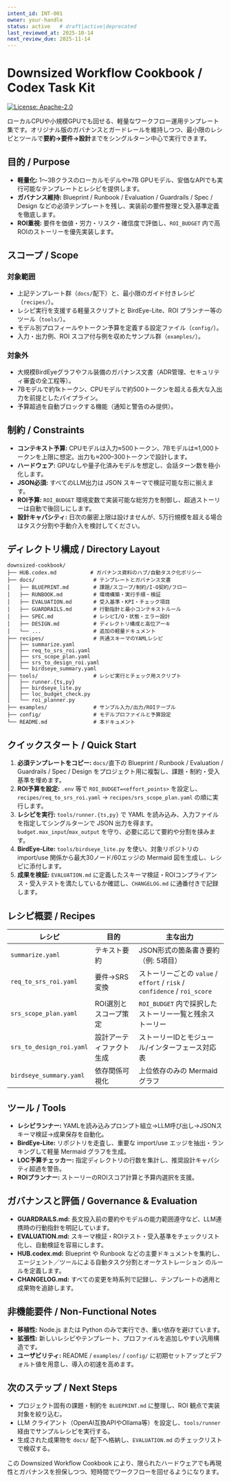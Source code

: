 ```yaml
---
intent_id: INT-001
owner: your-handle
status: active   # draft|active|deprecated
last_reviewed_at: 2025-10-14
next_review_due: 2025-11-14
---
```


# Downsized Workflow Cookbook / Codex Task Kit

[![License: Apache-2.0](https://img.shields.io/badge/License-Apache_2.0-blue.svg)](LICENSE)

ローカルCPUや小規模GPUでも回せる、軽量なワークフロー運用テンプレート集です。オリジナル版のガバナンスとガードレールを維持しつつ、最小限のレシピとツールで**要約→要件→設計**までをシングルターン中心で実行できます。

## 目的 / Purpose

- **軽量化:** 1〜3Bクラスのローカルモデルや≈7B GPUモデル、安価なAPIでも実行可能なテンプレートとレシピを提供します。
- **ガバナンス維持:** Blueprint / Runbook / Evaluation / Guardrails / Spec / Design などの必須テンプレートを残し、実装前の要件整理と受入基準定義を徹底します。
- **ROI重視:** 要件を価値・労力・リスク・確信度で評価し、`ROI_BUDGET` 内で高ROIのストーリーを優先実装します。

## スコープ / Scope

### 対象範囲

- 上記テンプレート群（`docs/`配下）と、最小限のガイド付きレシピ（`recipes/`）。
- レシピ実行を支援する軽量スクリプトと BirdEye-Lite、ROI プランナー等のツール（`tools/`）。
- モデル別プロフィールやトークン予算を定義する設定ファイル（`config/`）。
- 入力・出力例、ROI スコア付与例を収めたサンプル群（`examples/`）。

### 対象外

- 大規模BirdEyeグラフやフル装備のガバナンス文書（ADR管理、セキュリティ審査の全工程等）。
- 7Bモデルで約1kトークン、CPUモデルで約500トークンを超える長大な入出力を前提としたパイプライン。
- 予算超過を自動ブロックする機能（通知と警告のみ提供）。

## 制約 / Constraints

- **コンテキスト予算:** CPUモデルは入力≈500トークン、7Bモデルは≈1,000トークンを上限に想定。出力も≈200–300トークンで設計します。
- **ハードウェア:** GPUなしや量子化済みモデルを想定し、会話ターン数を極小化します。
- **JSON必須:** すべてのLLM出力は JSON スキーマで検証可能な形に揃えます。
- **ROI予算:** `ROI_BUDGET` 環境変数で実装可能な総労力を制御し、超過ストーリーは自動で後回しにします。
- **設計キャパシティ:** 日次の厳密上限は設けませんが、5万行規模を超える場合はタスク分割や手動介入を検討してください。

## ディレクトリ構成 / Directory Layout

```
downsized-cookbook/
├── HUB.codex.md           # ガバナンス資料のハブ/自動タスク化ポリシー
├── docs/                   # テンプレートとガバナンス文書
│   ├── BLUEPRINT.md        # 課題/スコープ/制約/I-O契約/フロー
│   ├── RUNBOOK.md          # 環境構築・実行手順・検証
│   ├── EVALUATION.md       # 受入基準・KPI・チェック項目
│   ├── GUARDRAILS.md       # 行動指針と最小コンテキストルール
│   ├── SPEC.md             # レシピI/O・状態・エラー設計
│   ├── DESIGN.md           # ディレクトリ構成と高位アーキ
│   └── ...                 # 追加の軽量ドキュメント
├── recipes/                # 共通スキーマのYAMLレシピ
│   ├── summarize.yaml
│   ├── req_to_srs_roi.yaml
│   ├── srs_scope_plan.yaml
│   ├── srs_to_design_roi.yaml
│   └── birdseye_summary.yaml
├── tools/                  # レシピ実行とチェック用スクリプト
│   ├── runner.{ts,py}
│   ├── birdseye_lite.py
│   ├── loc_budget_check.py
│   └── roi_planner.py
├── examples/               # サンプル入力/出力/ROIテーブル
├── config/                 # モデルプロファイルと予算設定
└── README.md               # 本ドキュメント
```

## クイックスタート / Quick Start

1. **必須テンプレートをコピー:** `docs/`直下の Blueprint / Runbook / Evaluation / Guardrails / Spec / Design をプロジェクト用に複製し、課題・制約・受入基準を埋めます。
2. **ROI予算を設定:** `.env` 等で `ROI_BUDGET=<effort_points>` を設定し、`recipes/req_to_srs_roi.yaml` → `recipes/srs_scope_plan.yaml` の順に実行します。
3. **レシピを実行:** `tools/runner.{ts,py}` で YAML を読み込み、入力ファイルを指定してシングルターンで JSON 出力を得ます。`budget.max_input`/`max_output` を守り、必要に応じて要約や分割を挟みます。
4. **BirdEye-Lite:** `tools/birdseye_lite.py` を使い、対象リポジトリの import/use 関係から最大30ノード/60エッジの Mermaid 図を生成し、レシピに添付します。
5. **成果を検証:** `EVALUATION.md` に定義したスキーマ検証・ROIコンプライアンス・受入テストを満たしているか確認し、`CHANGELOG.md` に通番付きで記録します。

## レシピ概要 / Recipes

| レシピ | 目的 | 主な出力 |
| --- | --- | --- |
| `summarize.yaml` | テキスト要約 | JSON形式の箇条書き要約（例: 5項目） |
| `req_to_srs_roi.yaml` | 要件→SRS変換 | ストーリーごとの `value` / `effort` / `risk` / `confidence` / `roi_score` |
| `srs_scope_plan.yaml` | ROI選別とスコープ策定 | `ROI_BUDGET` 内で採択したストーリー一覧と残余ストーリー |
| `srs_to_design_roi.yaml` | 設計アーティファクト生成 | ストーリーIDとモジュール/インターフェース対応表 |
| `birdseye_summary.yaml` | 依存関係可視化 | 上位依存のみの Mermaid グラフ |

## ツール / Tools

- **レシピランナー:** YAMLを読み込みプロンプト組立→LLM呼び出し→JSONスキーマ検証→成果保存を自動化。
- **BirdEye-Lite:** リポジトリを走査し、重要な import/use エッジを抽出・ランキングして軽量 Mermaid グラフを生成。
- **LOC予算チェッカー:** 指定ディレクトリの行数を集計し、推奨設計キャパシティ超過を警告。
- **ROIプランナー:** ストーリーのROIスコア計算と予算内選択を支援。

## ガバナンスと評価 / Governance & Evaluation

- **GUARDRAILS.md:** 長文投入前の要約やモデルの能力範囲遵守など、LLM連携時の行動指針を明記しています。
- **EVALUATION.md:** スキーマ検証・ROIテスト・受入基準をチェックリスト化し、自動検証を容易にします。
- **HUB.codex.md:** Blueprint や Runbook などの主要ドキュメントを集約し、エージェント／ツールによる自動タスク分割とオーケストレーション
  のルールを定義します。
- **CHANGELOG.md:** すべての変更を時系列で記録し、テンプレートの適用と成果物を追跡します。

## 非機能要件 / Non-Functional Notes

- **移植性:** Node.js または Python のみで実行でき、重い依存を避けています。
- **拡張性:** 新しいレシピやテンプレート、プロファイルを追加しやすい汎用構造です。
- **ユーザビリティ:** README / `examples/` / `config/` に初期セットアップとデフォルト値を用意し、導入の初速を高めます。

## 次のステップ / Next Steps

- プロジェクト固有の課題・制約を `BLUEPRINT.md` に整理し、ROI 観点で実装対象を絞り込む。
- LLM クライアント（OpenAI互換APIやOllama等）を設定し、`tools/runner` 経由でサンプルレシピを実行する。
- 生成された成果物を `docs/` 配下へ格納し、`EVALUATION.md` のチェックリストで検収する。

この Downsized Workflow Cookbook により、限られたハードウェアでも再現性とガバナンスを担保しつつ、短時間でワークフローを回せるようになります。

